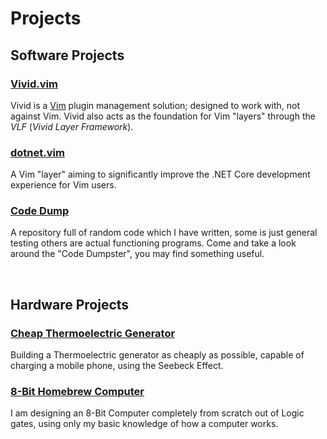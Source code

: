 # Projects

<!-- METADATA
###AUTHOR###:Alex Vear
-->

## Software Projects

### [Vivid.vim](https://github.com/axvr/Vivid.vim)

Vivid is a [Vim](https://www.vim.org) plugin management solution; designed to
work with, not against Vim. Vivid also acts as the foundation for Vim "layers"
through the _VLF_ (_Vivid Layer Framework_).

### [dotnet.vim](https://github.com/axvr/dotnet.vim)

A Vim "layer" aiming to significantly improve the .NET Core development
experience for Vim users.

### [Code Dump](https://github.com/axvr/codedump)

A repository full of random code which I have written, some is just general
testing others are actual functioning programs. Come and take a look around the
"Code Dumpster", you may find something useful.

<br>

## Hardware Projects

### [Cheap Thermoelectric Generator](/projects/TEG)

Building a Thermoelectric generator as cheaply as possible, capable of charging
a mobile phone, using the Seebeck Effect.

### [8-Bit Homebrew Computer](/projects/8-Bit-HBC)

I am designing an 8-Bit Computer completely from scratch out of Logic gates,
using only my basic knowledge of how a computer works.
